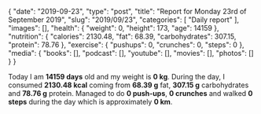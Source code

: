 {
    "date": "2019-09-23",
    "type": "post",
    "title": "Report for Monday 23rd of September 2019",
    "slug": "2019\/09\/23",
    "categories": [
        "Daily report"
    ],
    "images": [],
    "health": {
        "weight": 0,
        "height": 173,
        "age": 14159
    },
    "nutrition": {
        "calories": 2130.48,
        "fat": 68.39,
        "carbohydrates": 307.15,
        "protein": 78.76
    },
    "exercise": {
        "pushups": 0,
        "crunches": 0,
        "steps": 0
    },
    "media": {
        "books": [],
        "podcast": [],
        "youtube": [],
        "movies": [],
        "photos": []
    }
}

Today I am <strong>14159 days</strong> old and my weight is <strong>0 kg</strong>. During the day, I consumed <strong>2130.48 kcal</strong> coming from <strong>68.39 g</strong> fat, <strong>307.15 g</strong> carbohydrates and <strong>78.76 g</strong> protein. Managed to do <strong>0 push-ups</strong>, <strong>0 crunches</strong> and walked <strong>0 steps</strong> during the day which is approximately <strong>0 km</strong>.